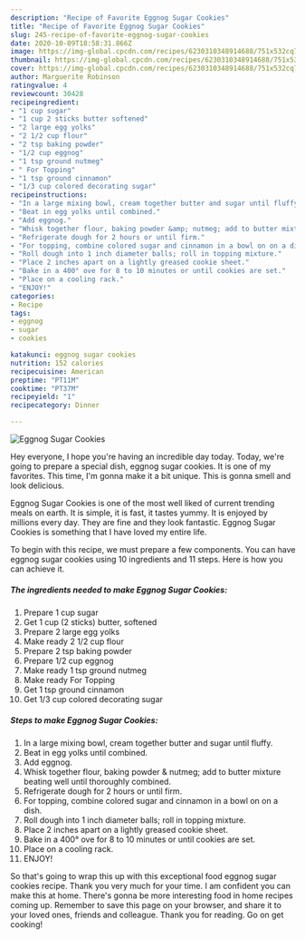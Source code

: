 ```yaml
---
description: "Recipe of Favorite Eggnog Sugar Cookies"
title: "Recipe of Favorite Eggnog Sugar Cookies"
slug: 245-recipe-of-favorite-eggnog-sugar-cookies
date: 2020-10-09T18:58:31.866Z
image: https://img-global.cpcdn.com/recipes/6230310348914688/751x532cq70/eggnog-sugar-cookies-recipe-main-photo.jpg
thumbnail: https://img-global.cpcdn.com/recipes/6230310348914688/751x532cq70/eggnog-sugar-cookies-recipe-main-photo.jpg
cover: https://img-global.cpcdn.com/recipes/6230310348914688/751x532cq70/eggnog-sugar-cookies-recipe-main-photo.jpg
author: Marguerite Robinson
ratingvalue: 4
reviewcount: 30428
recipeingredient:
- "1 cup sugar"
- "1 cup 2 sticks butter softened"
- "2 large egg yolks"
- "2 1/2 cup flour"
- "2 tsp baking powder"
- "1/2 cup eggnog"
- "1 tsp ground nutmeg"
- " For Topping"
- "1 tsp ground cinnamon"
- "1/3 cup colored decorating sugar"
recipeinstructions:
- "In a large mixing bowl, cream together butter and sugar until fluffy."
- "Beat in egg yolks until combined."
- "Add eggnog."
- "Whisk together flour, baking powder &amp; nutmeg; add to butter mixture beating well until thoroughly combined."
- "Refrigerate dough for 2 hours or until firm."
- "For topping, combine colored sugar and cinnamon in a bowl on on a dish."
- "Roll dough into 1 inch diameter balls; roll in topping mixture."
- "Place 2 inches apart on a lightly greased cookie sheet."
- "Bake in a 400° ove for 8 to 10 minutes or until cookies are set."
- "Place on a cooling rack."
- "ENJOY!"
categories:
- Recipe
tags:
- eggnog
- sugar
- cookies

katakunci: eggnog sugar cookies 
nutrition: 152 calories
recipecuisine: American
preptime: "PT11M"
cooktime: "PT37M"
recipeyield: "1"
recipecategory: Dinner

---
```



![Eggnog Sugar Cookies](https://img-global.cpcdn.com/recipes/6230310348914688/751x532cq70/eggnog-sugar-cookies-recipe-main-photo.jpg)

Hey everyone, I hope you're having an incredible day today. Today, we're going to prepare a special dish, eggnog sugar cookies. It is one of my favorites. This time, I'm gonna make it a bit unique. This is gonna smell and look delicious.



Eggnog Sugar Cookies is one of the most well liked of current trending meals on earth. It is simple, it is fast, it tastes yummy. It is enjoyed by millions every day. They are fine and they look fantastic. Eggnog Sugar Cookies is something that I have loved my entire life.


To begin with this recipe, we must prepare a few components. You can have eggnog sugar cookies using 10 ingredients and 11 steps. Here is how you can achieve it.

<!--inarticleads1-->

##### The ingredients needed to make Eggnog Sugar Cookies:

1. Prepare 1 cup sugar
1. Get 1 cup (2 sticks) butter, softened
1. Prepare 2 large egg yolks
1. Make ready 2 1/2 cup flour
1. Prepare 2 tsp baking powder
1. Prepare 1/2 cup eggnog
1. Make ready 1 tsp ground nutmeg
1. Make ready  For Topping
1. Get 1 tsp ground cinnamon
1. Get 1/3 cup colored decorating sugar




<!--inarticleads2-->

##### Steps to make Eggnog Sugar Cookies:

1. In a large mixing bowl, cream together butter and sugar until fluffy.
1. Beat in egg yolks until combined.
1. Add eggnog.
1. Whisk together flour, baking powder &amp; nutmeg; add to butter mixture beating well until thoroughly combined.
1. Refrigerate dough for 2 hours or until firm.
1. For topping, combine colored sugar and cinnamon in a bowl on on a dish.
1. Roll dough into 1 inch diameter balls; roll in topping mixture.
1. Place 2 inches apart on a lightly greased cookie sheet.
1. Bake in a 400° ove for 8 to 10 minutes or until cookies are set.
1. Place on a cooling rack.
1. ENJOY!




So that's going to wrap this up with this exceptional food eggnog sugar cookies recipe. Thank you very much for your time. I am confident you can make this at home. There's gonna be more interesting food in home recipes coming up. Remember to save this page on your browser, and share it to your loved ones, friends and colleague. Thank you for reading. Go on get cooking!
